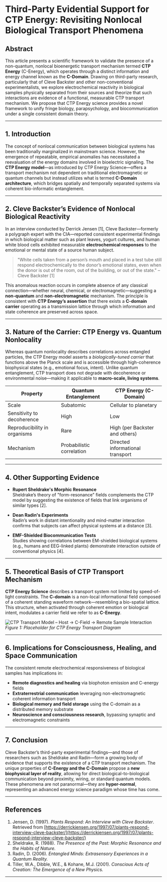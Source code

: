 # Third-Party Evidential Support for CTP Energy: Revisiting Nonlocal Biological Transport Phenomena

## Abstract

This article presents a scientific framework to validate the presence of a non-quantum, nonlocal bioenergetic transport mechanism termed **CTP Energy** (C-Energy), which operates through a distinct information and energy channel known as the **C-Domain**. Drawing on third-party research, particularly that of Cleve Backster and other non-conventional experimentalists, we explore electrochemical reactivity in biological samples physically separated from their sources and theorize that such interactions are evidence of a functional, measurable CTP transport mechanism. We propose that CTP Energy science provides a novel framework to unify fringe biology, parapsychology, and biocommunication under a single consistent domain theory.

---

## 1. Introduction

The concept of nonlocal communication between biological systems has been traditionally marginalized in mainstream science. However, the emergence of repeatable, empirical anomalies has necessitated a reevaluation of the energy domains involved in bioelectric signaling. The **CTP Energy model**—as introduced by CTP Energy Science—offers a transport mechanism not dependent on traditional electromagnetic or quantum channels but instead utilizes what is termed **C-Domain architecture**, which bridges spatially and temporally separated systems via coherent bio-informatic entanglement.

---

## 2. Cleve Backster’s Evidence of Nonlocal Biological Reactivity

In an interview conducted by Derrick Jensen [1], Cleve Backster—formerly a polygraph expert with the CIA—reported consistent experimental findings in which biological matter such as plant leaves, yogurt cultures, and human white blood cells exhibited measurable **electrochemical responses** to the emotional or mental state of a source human subject.

> "White cells taken from a person’s mouth and placed in a test tube still respond electrochemically to the donor’s emotional states, even when the donor is out of the room, out of the building, or out of the state." – Cleve Backster [1]

This anomalous reaction occurs in complete absence of any classical connection—whether neural, chemical, or electromagnetic—suggesting a **non-quantum** and **non-electromagnetic** mechanism. The principle is consistent with **CTP Energy’s assertion** that there exists a **C-domain carrier** operating as a transmission lattice through which information and state coherence are preserved across space.

---

## 3. Nature of the Carrier: CTP Energy vs. Quantum Nonlocality

Whereas quantum nonlocality describes correlations across entangled particles, the CTP Energy model asserts a *biologically-tuned carrier* that functions above the Planck scale and is accessible through high-coherence biophysical states (e.g., emotional focus, intent). Unlike quantum entanglement, CTP transport does not degrade with decoherence or environmental noise—making it applicable to **macro-scale, living systems**.

| Property                     | Quantum Entanglement      | CTP Energy (C-Domain)            |
|-----------------------------|---------------------------|----------------------------------|
| Scale                       | Subatomic                 | Cellular to planetary            |
| Sensitivity to decoherence  | High                      | Low                              |
| Reproducibility in organisms| Rare                      | High (per Backster and others)   |
| Mechanism                   | Probabilistic correlation | Directed informational transport |

---

## 4. Other Supporting Evidence

- **Rupert Sheldrake's Morphic Resonance**  
  Sheldrake’s theory of "form-resonance" fields complements the CTP model by suggesting the existence of fields that link organisms of similar types [2].

- **Dean Radin's Experiments**  
  Radin’s work in distant intentionality and mind-matter interaction confirms that subjects can affect physical systems at a distance [3].

- **EMF-Shielded Biocommunication Tests**  
  Studies showing correlations between EM-shielded biological systems (e.g., humans and EEG-linked plants) demonstrate interaction outside of conventional physics [4].

---

## 5. Theoretical Basis of CTP Transport Mechanism

**CTP Energy Science** describes a transport system not limited by speed-of-light constraints. The **C-domain** is a non-local informational field composed of a coherent standing waveform network—resembling a bio-spatial lattice. This structure, when activated through coherent emotion or biological intent, modulates a carrier field we refer to as **C-Energy**.

![CTP Transport Model – Host → C-Field → Remote Sample Interaction](images/ctp-transport-model.png)  
*Figure 1: Placeholder for CTP Energy Transport Diagram*

---

## 6. Implications for Consciousness, Healing, and Space Communication

The consistent remote electrochemical responsiveness of biological samples has implications in:

- **Remote diagnostics and healing** via biophoton emission and C-energy fields  
- **Extraterrestrial communication** leveraging non-electromagnetic coherent information transport  
- **Biological memory and field storage** using the C-domain as a distributed memory substrate  
- **Neuroscience and consciousness research**, bypassing synaptic and electromagnetic constraints

---

## 7. Conclusion

Cleve Backster’s third-party experimental findings—and those of researchers such as Sheldrake and Radin—form a growing body of evidence that supports the existence of a CTP transport mechanism. The unique properties of **C-Energy and the C-Domain** propose a **new biophysical layer of reality**, allowing for direct biological-to-biological communication beyond proximity, wiring, or standard quantum models. These phenomena are not paranormal—they are **hyper-normal**, representing an advanced energy science paradigm whose time has come.

---

## References

1. Jensen, D. (1997). *Plants Respond: An Interview with Cleve Backster*. Retrieved from [https://derrickjensen.org/1997/07/plants-respond-interview-cleve-backster/](https://derrickjensen.org/1997/07/plants-respond-interview-cleve-backster/)  
2. Sheldrake, R. (1988). *The Presence of the Past: Morphic Resonance and the Habits of Nature.*  
3. Radin, D. (2006). *Entangled Minds: Extrasensory Experiences in a Quantum Reality.*  
4. Tiller, W.A., Dibble, W.E., & Kohane, M.J. (2001). *Conscious Acts of Creation: The Emergence of a New Physics.*

---

